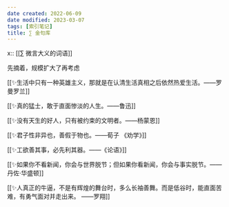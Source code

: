 ```yaml
---
date created: 2022-06-09
date modified: 2023-03-07
tags: [索引笔记]
title: ∑ 金句库
---
```


x:: [[∑ 微言大义的词语]]

先摘着，规模扩大了再考虑

[[✨生活中只有一种英雄主义，那就是在认清生活真相之后依然热爱生活。——罗曼罗兰]]

[[✨真的猛士，敢于直面惨淡的人生。——鲁迅]]

[[✨没有天生的好人，只有被约束的文明者。——杨蒙恩]]

[[✨君子性非异也，善假于物也。——荀子 《劝学》]]

[[✨工欲善其事，必先利其器。——《论语》]]

[[✨如果你不看新闻，你会与世界脱节；但如果你看新闻，你会与事实脱节。——丹佐·华盛顿]]

[[✨人真正的牛逼，不是有辉煌的舞台时，多么长袖善舞。而是低谷时，能直面苦难，有勇气面对并走出来。 ——罗翔]]
